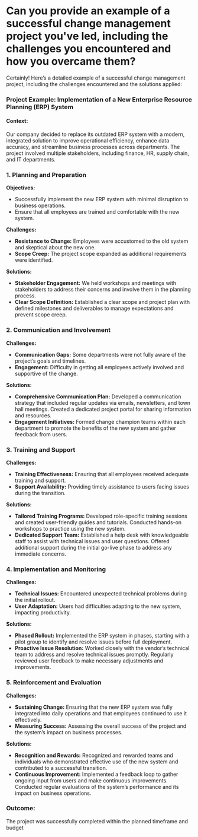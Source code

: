 # Can you provide an example of a successful change management project you've led, including the challenges you encountered and how you overcame them?

Certainly! Here’s a detailed example of a successful change management project, including the challenges encountered and the solutions applied:

### **Project Example: Implementation of a New Enterprise Resource Planning (ERP) System**

#### **Context:**
Our company decided to replace its outdated ERP system with a modern, integrated solution to improve operational efficiency, enhance data accuracy, and streamline business processes across departments. The project involved multiple stakeholders, including finance, HR, supply chain, and IT departments.

### **1. Planning and Preparation**

**Objectives:**
- Successfully implement the new ERP system with minimal disruption to business operations.
- Ensure that all employees are trained and comfortable with the new system.

**Challenges:**
- **Resistance to Change:** Employees were accustomed to the old system and skeptical about the new one.
- **Scope Creep:** The project scope expanded as additional requirements were identified.

**Solutions:**
- **Stakeholder Engagement:** We held workshops and meetings with stakeholders to address their concerns and involve them in the planning process.
- **Clear Scope Definition:** Established a clear scope and project plan with defined milestones and deliverables to manage expectations and prevent scope creep.

### **2. Communication and Involvement**

**Challenges:**
- **Communication Gaps:** Some departments were not fully aware of the project’s goals and timelines.
- **Engagement:** Difficulty in getting all employees actively involved and supportive of the change.

**Solutions:**
- **Comprehensive Communication Plan:** Developed a communication strategy that included regular updates via emails, newsletters, and town hall meetings. Created a dedicated project portal for sharing information and resources.
- **Engagement Initiatives:** Formed change champion teams within each department to promote the benefits of the new system and gather feedback from users.

### **3. Training and Support**

**Challenges:**
- **Training Effectiveness:** Ensuring that all employees received adequate training and support.
- **Support Availability:** Providing timely assistance to users facing issues during the transition.

**Solutions:**
- **Tailored Training Programs:** Developed role-specific training sessions and created user-friendly guides and tutorials. Conducted hands-on workshops to practice using the new system.
- **Dedicated Support Team:** Established a help desk with knowledgeable staff to assist with technical issues and user questions. Offered additional support during the initial go-live phase to address any immediate concerns.

### **4. Implementation and Monitoring**

**Challenges:**
- **Technical Issues:** Encountered unexpected technical problems during the initial rollout.
- **User Adaptation:** Users had difficulties adapting to the new system, impacting productivity.

**Solutions:**
- **Phased Rollout:** Implemented the ERP system in phases, starting with a pilot group to identify and resolve issues before full deployment.
- **Proactive Issue Resolution:** Worked closely with the vendor’s technical team to address and resolve technical issues promptly. Regularly reviewed user feedback to make necessary adjustments and improvements.

### **5. Reinforcement and Evaluation**

**Challenges:**
- **Sustaining Change:** Ensuring that the new ERP system was fully integrated into daily operations and that employees continued to use it effectively.
- **Measuring Success:** Assessing the overall success of the project and the system’s impact on business processes.

**Solutions:**
- **Recognition and Rewards:** Recognized and rewarded teams and individuals who demonstrated effective use of the new system and contributed to a successful transition.
- **Continuous Improvement:** Implemented a feedback loop to gather ongoing input from users and make continuous improvements. Conducted regular evaluations of the system’s performance and its impact on business operations.

### **Outcome:**

The project was successfully completed within the planned timeframe and budget
